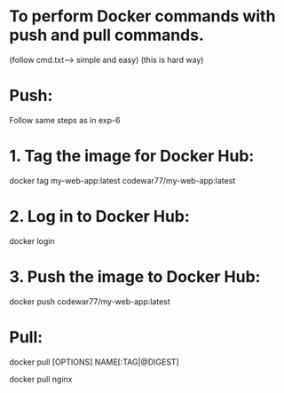 # To perform Docker commands with push and pull commands.
(follow cmd.txt--> simple and easy)  (this is hard way) 
# Push:
 Follow same steps as in exp-6


# 1. Tag the image for Docker Hub:

docker tag my-web-app:latest codewar77/my-web-app:latest

# 2. Log in to Docker Hub:

docker login

# 3. Push the image to Docker Hub:

docker push codewar77/my-web-app:latest

# Pull:
docker pull [OPTIONS] NAME[:TAG|@DIGEST]

docker pull nginx
